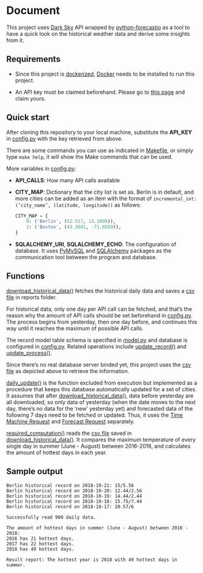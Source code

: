 # Document

This project uses [Dark Sky](https://darksky.net/) API wrapped by [python-forecastio](https://pypi.org/project/python-forecastio/) as a tool to have a quick look on the historical weather data and derive some insights from it.

## Requirements

* Since this project is [dockerized](Dockerfile), [Docker](https://docs.docker.com/install/) needs to be installed to run this project.

* An API key must be claimed beforehand. Please go to [this page](https://darksky.net/dev) and claim yours.

## Quick start

After cloning this repository to your local machine, substitute the **API_KEY** in [config.py](src/config.py#L3) with the key retrieved from above.

There are some commands you can use as indicated in [Makefile](Makefile#L17), or simply type `make help`, it will show the Make commands that can be used.

More variables in [config.py](src/config.py):

* **API_CALLS**: How many API calls available

* **CITY_MAP**: Dictionary that the city list is set as. Berlin is in default, and more cities can be added as an item with the format of `incremental_int: (‘city_name’, (latitude, longitude))` as follows:
  ```py
  CITY_MAP = {
      0: ('Berlin', (52.517, 13.3899)),
      1: ('Boston', (42.3601, -71.0589)),
  }
  ```

* **SQLALCHEMY_URI**, **SQLALCHEMY_ECHO**: The configuration of database. It uses [PyMySQL](https://pypi.org/project/PyMySQL/) and [SQLAlchemy](https://pypi.org/project/SQLAlchemy/) packages as the communication tool between the program and database.

## Functions

[download_historical_data()](src/main.py#L15) fetches the historical daily data and saves a [csv file](src/reports/Berlin_report_sample.csv) in reports folder.

For historical data, only one day per API call can be fetched, and that’s the reason why the amount of API calls should be set beforehand in [config.py](src/config.py#L4). The process begins from yesterday, then one day before, and continues this way until it reaches the maximum of possible API calls.

The record model table schema is specified in [model.py](src/model.py#L8) and database is configured in [config.py](src/config.py#L10). Related operations include [update_record()](src/tools.py#L27) and [update_process()](src/main.py#L73).

Since there’s no real database server binded yet, this project uses the [csv file](src/reports/Berlin_report_sample.csv) as depicted above to retrieve the information.

[daily_update()](src/main.py#L62) is the function excluded from execution but implemented as a procedure that keeps this database automatically updated for a set of cities. It assumes that after [download_historical_data()](src/main.py#L15), data before yesterday are all downloaded, so only data of yesterday (when the date moves to the next day, there’s no data for the ‘new’ yesterday yet) and forecasted data of the following 7 days need to be fetched or updated. Thus, it uses the [Time Machine Request](https://darksky.net/dev/docs#time-machine-request) and [Forecast Request](https://darksky.net/dev/docs#forecast-request) separately.

[required_computation()](src/main.py#L100) reads the [csv file](src/reports/Berlin_report_sample.csv) saved in [download_historical_data()](src/main.py#L15). It compares the maximum temperature of every single day in summer (June - August) between 2016-2018, and calculates the amount of hottest days in each year.

## Sample output
```
Berlin historical record on 2018-10-21: 15/5.56
Berlin historical record on 2018-10-20: 12.44/2.56
Berlin historical record on 2018-10-19: 14.44/2.44
Berlin historical record on 2018-10-18: 15.75/7.44
Berlin historical record on 2018-10-17: 20.57/6

Successfully read 900 daily data.

The amount of hottest days in summer (June - August) between 2016 - 2018:
2016 has 21 hottest days.
2017 has 22 hottest days.
2018 has 49 hottest days.

Result report: The hottest year is 2018 with 49 hottest days in summer.
```
